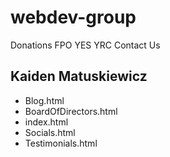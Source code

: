 # webdev-group
Donations
FPO
YES
YRC
Contact Us

## Kaiden Matuskiewicz
- Blog.html
- BoardOfDirectors.html
- index.html
- Socials.html
- Testimonials.html
